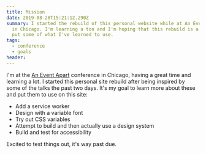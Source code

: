```yaml
---
title: Mission
date: 2019-08-28T15:21:12.290Z
summary: I started the rebuild of this personal website while at An Event Apart
  in Chicago. I'm learning a ton and I'm hoping that this rebuild is a chance to
  put some of what I've learned to use.
tags:
  - conference
  - goals
header: 
---
```

I'm at the [An Event Apart](https://aneventapart.com) conference in Chicago, having a great time and learning a lot. I started this personal site rebuild after being inspired by some of the talks the past two days. It's my goal to learn more about these and put them to use on this site:

* Add a service worker
* Design with a variable font
* Try out CSS variables
* Attempt to build and then actually use a design system
* Build and test for accessibility

Excited to test things out, it's way past due.

